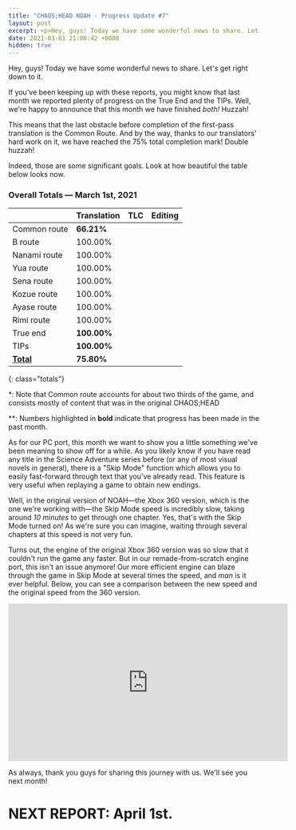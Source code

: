 ```yaml
---
title: "CHAOS;HEAD NOAH - Progress Update #7"
layout: post
excerpt: <p>Hey, guys! Today we have some wonderful news to share. Let's get right down to it.</p>
date: 2021-03-01 21:00:42 +0000
hidden: true
---
```


Hey, guys! Today we have some wonderful news to share. Let's get right down to it.

If you've been keeping up with these reports, you might know that last month we reported plenty of progress on the True End and the TIPs. Well, we're happy to announce that this month we have finished *both!* Huzzah!

This means that the last obstacle before completion of the first-pass translation is the Common Route. And by the way, thanks to our translators' hard work on it, we have reached the 75% total completion mark! Double huzzah!

Indeed, those are some significant goals. Look at how beautiful the table below looks now.

### Overall Totals — March 1st, 2021

|                  | **Translation** | **TLC** | **Editing** |
| ---------------- | --------------- | ------- | ----------- |
| Common route     | **66.21%**      |         |             |
| B route          | 100.00%         |         |             |
| Nanami route     | 100.00%         |         |             |
| Yua route        | 100.00%         |         |             |
| Sena route       | 100.00%         |         |             |
| Kozue route      | 100.00%         |         |             |
| Ayase route      | 100.00%         |         |             |
| Rimi route       | 100.00%         |         |             |
| True end         | **100.00%**     |         |             |
| TIPs             | **100.00%**     |         |             |
| **<u>Total</u>** | **75.80%**      |         |             |
{: class="totals"}

\*: Note that Common route accounts for about two thirds of the game, and consists mostly of content that was in the original CHAOS;HEAD

\*\*: Numbers highlighted in **bold** indicate that progress has been made in the past month.

As for our PC port, this month we want to show you a little something we've been meaning to show off for a while. As you likely know if you have read any title in the Science Adventure series before (or any of most visual novels in general), there is a "Skip Mode" function which allows you to easily fast-forward through text that you've already read. This feature is very useful when replaying a game to obtain new endings.

Well, in the original version of NOAH—the Xbox 360 version, which is the one we're working with—the Skip Mode speed is incredibly slow, taking around *10 minutes* to get through one chapter. Yes, that's with the Skip Mode turned on! As we're sure you can imagine, waiting through several chapters at this speed is not very fun.

Turns out, the engine of the original Xbox 360 version was so slow that it couldn't run the game any faster. But in our remade-from-scratch engine port, this isn't an issue anymore! Our more efficient engine can blaze through the game in Skip Mode at several times the speed, and *man* is it ever helpful. Below, you can see a comparison between the new speed and the original speed from the 360 version.

<div class="youtube-wrapper"><iframe width="560" height="315" src="https://www.youtube-nocookie.com/embed/UAwyyYYEWuo" frameborder="0" allow="accelerometer; autoplay; encrypted-media; gyroscope; picture-in-picture" allowfullscreen></iframe></div>

As always, thank you guys for sharing this journey with us. We'll see you next month!

# NEXT REPORT: April 1st.
